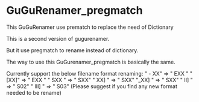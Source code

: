 # GuGuRenamer_pregmatch
This GuGuRenamer use prematch to replace the need of Dictionary

This is a second version of gugurenamer.

But it use pregmatch to rename instead of dictionary.

The way to use this GuGurenamer_pregmatch is basically the same.

Currently support the below filename format renaming:
" - XX"  => " EXX "
"[XX]"  => " EXX "
" SXX "  => " SXX"
" XX] "  => " SXX"
"_XX] "  => " SXX"
" II] "  => " S02"
" III] "  => " S03"
(Please suggest if you find any new format needed to be rename)
